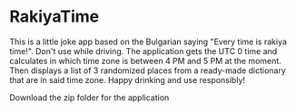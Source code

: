 # RakiyaTime

This is a little joke app based on the Bulgarian saying "Every time is rakiya time!". Don't use while driving.
The application gets the UTC 0 time and calculates in which time zone is between 4 PM and 5 PM at the moment.
Then displays a list of 3 randomized places from a ready-made dictionary that are in said time zone.
Happy drinking and use responsibly!

Download the zip folder for the application
